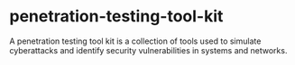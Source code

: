 # penetration-testing-tool-kit
A penetration testing tool kit is a collection of tools used to simulate cyberattacks and identify security vulnerabilities in systems and networks.
